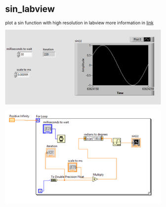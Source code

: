 # sin_labview
plot a sin function with high resolution in labview
more information in [link](https://siavash-aghajani.github.io/blog/2023/07/24/sin_in_labview)


![s](sin_front.png)

![s](sin_back.png)
